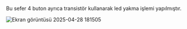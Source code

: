 Bu sefer 4 buton ayrıca transistör kullanarak led yakma işlemi yapılmıştır.

![Ekran görüntüsü 2025-04-28 181505](https://github.com/user-attachments/assets/18b27228-2721-4790-a832-a2f036cf40e6)

